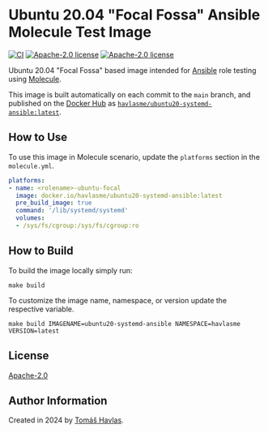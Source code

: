 Ubuntu 20.04 "Focal Fossa" Ansible Molecule Test Image
================================================

[![CI][gitlabci-image]][gitlabci-link]
[![Apache-2.0 license][dockerhub-image]][dockerhub-link]
[![Apache-2.0 license][license-image]][license-link]

Ubuntu 20.04 "Focal Fossa" based image intended for [Ansible](https://www.ansible.com/) role testing using [Molecule](https://ansible.readthedocs.io/projects/molecule/).

This image is built automatically on each commit to the `main` branch, and published on the [Docker Hub](https://hub.docker.com/) as [`havlasme/ubuntu20-systemd-ansible:latest`](https://hub.docker.com/r/havlasme/ubuntu20-systemd-ansible).

How to Use
----------

To use this image in Molecule scenario, update the `platforms` section in the `molecule.yml`.

```yaml title="molecule.yml"
platforms:
- name: <rolename>-ubuntu-focal
  image: docker.io/havlasme/ubuntu20-systemd-ansible:latest
  pre_build_image: true
  command: '/lib/systemd/systemd'
  volumes:
  - /sys/fs/cgroup:/sys/fs/cgroup:ro
```

How to Build
------------

To build the image locally simply run:

```shell
make build
```

To customize the image name, namespace, or version update the respective variable.

```shell
make build IMAGENAME=ubuntu20-systemd-ansible NAMESPACE=havlasme VERSION=latest
```

License
-------

[Apache-2.0][license-link]

Author Information
------------------

Created in 2024 by [Tomáš Havlas](https://havlas.me/).


[license-image]: https://img.shields.io/badge/license-Apache2.0-blue.svg?style=flat-square
[license-link]: LICENSE

[dockerhub-image]: https://img.shields.io/docker/pulls/havlasme/ubuntu20-systemd-ansible?style=flat-square
[dockerhub-link]: https://hub.docker.com/r/havlasme/ubuntu20-systemd-ansible

[gitlabci-image]: https://img.shields.io/gitlab/pipeline-status/havlas.me/docker-ubuntu20-systemd-ansible?style=flat-square
[gitlabci-link]: https://gitlab.com/havlas.me/docker-ubuntu20-systemd-ansible/-/pipelines
